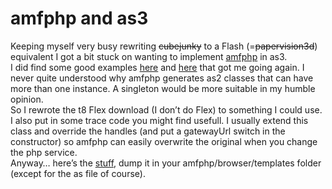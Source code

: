 <!--
  date: 2007-04-15
  modified: 2020-06-01
  slug: amfphp-and-as3
  type: post
  categories: code, backend, work, ActionScript
  tags: amfphp
-->

# amfphp and as3

<p>Keeping myself very busy rewriting <del>cubejunky</del> to a Flash (=<del data-href="http://www.papervision3d.org" target="pv3d">papervision3d</del>) equivalent I got a bit stuck on wanting to implement <a href="http://www.amfphp.org/" target="ap">amfphp</a> in as3.<br />
I did find some good examples <a href="http://www.oscartrelles.com/archives/as3_flash_remoting_example" target="ot">here</a> and <a href="http://t8design.com/weblogs/?p=14" target="t8d">here</a> that got me going again. I never quite understood why amfphp generates as2 classes that can have more than one instance. A singleton would be more suitable in my humble opinion.<br />
So I rewrote the t8 Flex download (I don&#8217;t do Flex) to something I could use. I also put in some trace code you might find usefull. I usually extend this class and override the handles (and put a gatewayUrl switch in the constructor) so amfphp can easily overwrite the original when you change the php service.<br />
Anyway&#8230; here&#8217;s the <a href="https://res.cloudinary.com/dn1rmdjs5/image/upload/v1566568756/rv/amfphp_as3.zip">stuff</a>, dump it in your amfphp/browser/templates folder (except for the as file of course).</p>
